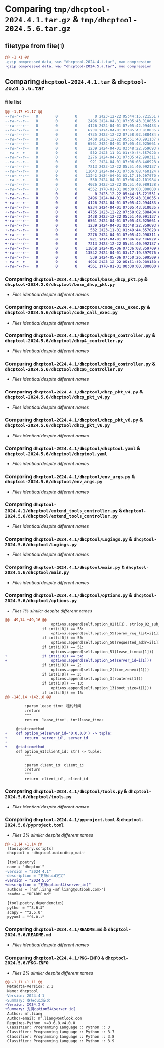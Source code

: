 # Comparing `tmp/dhcptool-2024.4.1.tar.gz` & `tmp/dhcptool-2024.5.6.tar.gz`

## filetype from file(1)

```diff
@@ -1 +1 @@
-gzip compressed data, was "dhcptool-2024.4.1.tar", max compression
+gzip compressed data, was "dhcptool-2024.5.6.tar", max compression
```

## Comparing `dhcptool-2024.4.1.tar` & `dhcptool-2024.5.6.tar`

### file list

```diff
@@ -1,17 +1,17 @@
--rw-r--r--   0        0        0        0 2023-12-22 05:44:15.721551 dhcptool-2024.4.1/dhcptool/__init__.py
--rw-r--r--   0        0        0     2496 2024-04-01 07:05:43.010035 dhcptool-2024.4.1/dhcptool/base_dhcp_pkt.py
--rw-r--r--   0        0        0     4126 2024-04-01 07:05:42.994433 dhcptool-2024.4.1/dhcptool/code_call_exec.py
--rw-r--r--   0        0        0     6234 2024-04-01 07:05:43.010035 dhcptool-2024.4.1/dhcptool/dhcp4_controller.py
--rw-r--r--   0        0        0     4735 2023-12-22 07:58:02.688484 dhcptool-2024.4.1/dhcptool/dhcp6_controller.py
--rw-r--r--   0        0        0     3438 2023-12-22 05:51:40.991137 dhcptool-2024.4.1/dhcptool/dhcp_pkt_v4.py
--rw-r--r--   0        0        0     6561 2024-04-01 07:05:43.025661 dhcptool-2024.4.1/dhcptool/dhcp_pkt_v6.py
--rw-r--r--   0        0        0     1239 2024-04-01 03:48:22.859693 dhcptool-2024.4.1/dhcptool/dhcptool.yaml
--rw-r--r--   0        0        0      532 2023-11-01 01:49:44.357028 dhcptool-2024.4.1/dhcptool/env_args.py
--rw-r--r--   0        0        0     2276 2024-04-01 07:05:42.990311 dhcptool-2024.4.1/dhcptool/extend_tools_controller.py
--rw-r--r--   0        0        0      921 2024-04-01 07:06:08.446928 dhcptool-2024.4.1/dhcptool/Logings.py
--rw-r--r--   0        0        0     7213 2023-12-22 05:51:40.992137 dhcptool-2024.4.1/dhcptool/main.py
--rw-r--r--   0        0        0    11643 2024-04-01 07:06:08.460124 dhcptool-2024.4.1/dhcptool/options.py
--rw-r--r--   0        0        0    13542 2024-04-01 03:17:19.397976 dhcptool-2024.4.1/dhcptool/tools.py
--rw-r--r--   0        0        0      530 2024-04-01 07:06:42.101984 dhcptool-2024.4.1/pyproject.toml
--rw-r--r--   0        0        0     4026 2023-12-22 05:51:40.989138 dhcptool-2024.4.1/README.md
--rw-r--r--   0        0        0     4552 1970-01-01 00:00:00.000000 dhcptool-2024.4.1/PKG-INFO
+-rw-r--r--   0        0        0        0 2023-12-22 05:44:15.721551 dhcptool-2024.5.6/dhcptool/__init__.py
+-rw-r--r--   0        0        0     2496 2024-04-01 07:05:43.010035 dhcptool-2024.5.6/dhcptool/base_dhcp_pkt.py
+-rw-r--r--   0        0        0     4126 2024-04-01 07:05:42.994433 dhcptool-2024.5.6/dhcptool/code_call_exec.py
+-rw-r--r--   0        0        0     6234 2024-04-01 07:05:43.010035 dhcptool-2024.5.6/dhcptool/dhcp4_controller.py
+-rw-r--r--   0        0        0     4735 2023-12-22 07:58:02.688484 dhcptool-2024.5.6/dhcptool/dhcp6_controller.py
+-rw-r--r--   0        0        0     3438 2023-12-22 05:51:40.991137 dhcptool-2024.5.6/dhcptool/dhcp_pkt_v4.py
+-rw-r--r--   0        0        0     6561 2024-04-01 07:05:43.025661 dhcptool-2024.5.6/dhcptool/dhcp_pkt_v6.py
+-rw-r--r--   0        0        0     1239 2024-04-01 03:48:22.859693 dhcptool-2024.5.6/dhcptool/dhcptool.yaml
+-rw-r--r--   0        0        0      532 2023-11-01 01:49:44.357028 dhcptool-2024.5.6/dhcptool/env_args.py
+-rw-r--r--   0        0        0     2276 2024-04-01 07:05:42.990311 dhcptool-2024.5.6/dhcptool/extend_tools_controller.py
+-rw-r--r--   0        0        0      921 2024-04-01 07:06:08.446928 dhcptool-2024.5.6/dhcptool/Logings.py
+-rw-r--r--   0        0        0     7213 2023-12-22 05:51:40.992137 dhcptool-2024.5.6/dhcptool/main.py
+-rw-r--r--   0        0        0    11858 2024-05-06 07:36:08.859709 dhcptool-2024.5.6/dhcptool/options.py
+-rw-r--r--   0        0        0    13542 2024-04-01 03:17:19.397976 dhcptool-2024.5.6/dhcptool/tools.py
+-rw-r--r--   0        0        0      539 2024-05-06 07:50:26.699509 dhcptool-2024.5.6/pyproject.toml
+-rw-r--r--   0        0        0     4026 2023-12-22 05:51:40.989138 dhcptool-2024.5.6/README.md
+-rw-r--r--   0        0        0     4561 1970-01-01 00:00:00.000000 dhcptool-2024.5.6/PKG-INFO
```

### Comparing `dhcptool-2024.4.1/dhcptool/base_dhcp_pkt.py` & `dhcptool-2024.5.6/dhcptool/base_dhcp_pkt.py`

 * *Files identical despite different names*

### Comparing `dhcptool-2024.4.1/dhcptool/code_call_exec.py` & `dhcptool-2024.5.6/dhcptool/code_call_exec.py`

 * *Files identical despite different names*

### Comparing `dhcptool-2024.4.1/dhcptool/dhcp4_controller.py` & `dhcptool-2024.5.6/dhcptool/dhcp4_controller.py`

 * *Files identical despite different names*

### Comparing `dhcptool-2024.4.1/dhcptool/dhcp6_controller.py` & `dhcptool-2024.5.6/dhcptool/dhcp6_controller.py`

 * *Files identical despite different names*

### Comparing `dhcptool-2024.4.1/dhcptool/dhcp_pkt_v4.py` & `dhcptool-2024.5.6/dhcptool/dhcp_pkt_v4.py`

 * *Files identical despite different names*

### Comparing `dhcptool-2024.4.1/dhcptool/dhcp_pkt_v6.py` & `dhcptool-2024.5.6/dhcptool/dhcp_pkt_v6.py`

 * *Files identical despite different names*

### Comparing `dhcptool-2024.4.1/dhcptool/dhcptool.yaml` & `dhcptool-2024.5.6/dhcptool/dhcptool.yaml`

 * *Files identical despite different names*

### Comparing `dhcptool-2024.4.1/dhcptool/env_args.py` & `dhcptool-2024.5.6/dhcptool/env_args.py`

 * *Files identical despite different names*

### Comparing `dhcptool-2024.4.1/dhcptool/extend_tools_controller.py` & `dhcptool-2024.5.6/dhcptool/extend_tools_controller.py`

 * *Files identical despite different names*

### Comparing `dhcptool-2024.4.1/dhcptool/Logings.py` & `dhcptool-2024.5.6/dhcptool/Logings.py`

 * *Files identical despite different names*

### Comparing `dhcptool-2024.4.1/dhcptool/main.py` & `dhcptool-2024.5.6/dhcptool/main.py`

 * *Files identical despite different names*

### Comparing `dhcptool-2024.4.1/dhcptool/options.py` & `dhcptool-2024.5.6/dhcptool/options.py`

 * *Files 1% similar despite different names*

```diff
@@ -49,14 +49,16 @@
                     options.append(self.option_82(i[1], str(op_82_sub_key).rjust(2, '0')))
                 if int(i[0]) == 55:
                     options.append(self.option_55(param_req_list=i[1]))
                 if int(i[0]) == 50:
                     options.append(self.option_50(requested_addr=i[1]))
                 if int(i[0]) == 51:
                     options.append(self.option_51(lease_time=i[1]))
+                if int(i[0]) == 54:
+                    options.append(self.option_54(server_id=i[1]))
                 if int(i[0]) == 2:
                     options.append(self.option_2(time_zone=i[1]))
                 if int(i[0]) == 3:
                     options.append(self.option_3(router=i[1]))
                 if int(i[0]) == 13:
                     options.append(self.option_13(boot_size=i[1]))
                 if int(i[0]) == 15:
@@ -140,14 +142,18 @@
 
         :param lease_time: 租约时间
         :return:
         """
         return 'lease_time', int(lease_time)
 
     @staticmethod
+    def option_54(server_id='0.0.0.0') -> tuple:
+        return 'server_id', server_id
+
+    @staticmethod
     def option_61(client_id: str) -> tuple:
         """
 
         :param client_id: client_id
         :return:
         """
         return 'client_id', client_id
```

### Comparing `dhcptool-2024.4.1/dhcptool/tools.py` & `dhcptool-2024.5.6/dhcptool/tools.py`

 * *Files identical despite different names*

### Comparing `dhcptool-2024.4.1/pyproject.toml` & `dhcptool-2024.5.6/pyproject.toml`

 * *Files 3% similar despite different names*

```diff
@@ -1,14 +1,14 @@
 [tool.poetry.scripts]
 dhcptool = "dhcptool.main:dhcp_main"
 
 [tool.poetry]
 name = "dhcptool"
-version = "2024.4.1"
-description = "支持duid定义"
+version = "2024.5.6"
+description = "支持option54(server_id)"
 authors = ["mf.liang <mf.liang@outlook.com>"]
 readme = "README.md"
 
 [tool.poetry.dependencies]
 python = "^3.6.8"
 scapy = "^2.5.0"
 pyyaml = "^6.0.1"
```

### Comparing `dhcptool-2024.4.1/README.md` & `dhcptool-2024.5.6/README.md`

 * *Files identical despite different names*

### Comparing `dhcptool-2024.4.1/PKG-INFO` & `dhcptool-2024.5.6/PKG-INFO`

 * *Files 2% similar despite different names*

```diff
@@ -1,11 +1,11 @@
 Metadata-Version: 2.1
 Name: dhcptool
-Version: 2024.4.1
-Summary: 支持duid定义
+Version: 2024.5.6
+Summary: 支持option54(server_id)
 Author: mf.liang
 Author-email: mf.liang@outlook.com
 Requires-Python: >=3.6.8,<4.0.0
 Classifier: Programming Language :: Python :: 3
 Classifier: Programming Language :: Python :: 3.7
 Classifier: Programming Language :: Python :: 3.8
 Classifier: Programming Language :: Python :: 3.9
```

